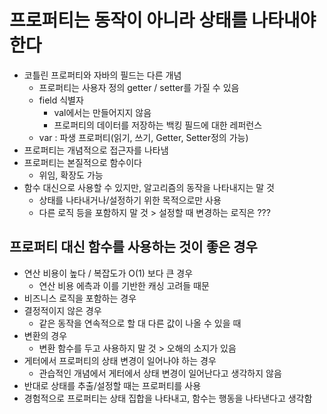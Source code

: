 # 프로퍼티는 동작이 아니라 상태를 나타내야 한다

- 코틀린 프로퍼티와 자바의 필드는 다른 개념
  - 프로퍼티는 사용자 정의 getter / setter를 가질 수 있음
  - field 식별자
    - val에서는 만들어지지 않음
    - 프로퍼티의 데이터를 저장하는 백킹 필드에 대한 레퍼런스
  - var : 파생 프로퍼티(읽기, 쓰기, Getter, Setter정의 가능)
- 프로퍼티는 개념적으로 접근자를 나타냄
- 프로퍼티는 본질적으로 함수이다
  - 위임, 확장도 가능
- 함수 대신으로 사용할 수 있지만, 알고리즘의 동작을 나타내지는 말 것
  - 상태를 나타내거나/설정하기 위한 목적으로만 사용
  - 다른 로직 등을 포함하지 말 것 > 설정할 때 변경하는 로직은 ???

## 프로퍼티 대신 함수를 사용하는 것이 좋은 경우

- 연산 비용이 높다 / 복잡도가 O(1) 보다 큰 경우
  - 연산 비용 에측과 이를 기반한 캐싱 고려들 때문
- 비즈니스 로직을 포함하는 경우
- 결정적이지 않은 경우
  - 같은 동작을 연속적으로 할 대 다른 값이 나올 수 있을 때
- 변환의 경우
  - 변환 함수를 두고 사용하지 말 것 > 오해의 소지가 있음
- 게터에서 프로퍼티의 상태 변경이 일어나야 하는 경우
  - 관습적인 개념에서 게터에서 상태 변경이 일어난다고 생각하지 않음
- 반대로 상태를 추출/설정할 때는 프로퍼티를 사용
- 경험적으로 프로퍼티는 상태 집합을 나타내고, 함수는 행동을 나타낸다고 생각함
